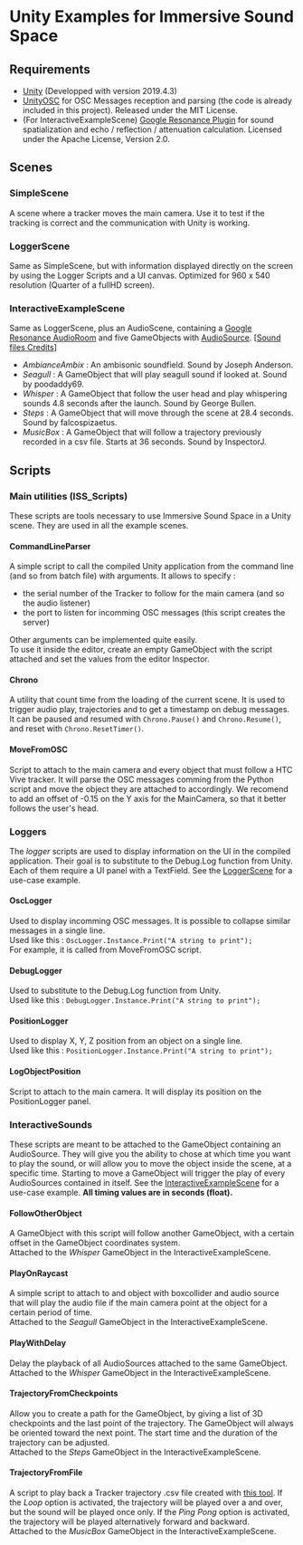 # Unity Examples for Immersive Sound Space

## Requirements
- [Unity](https://store.unity.com/) (Developped with version 2019.4.3)
- [UnityOSC](https://github.com/jorgegarcia/UnityOSC) for OSC Messages reception and parsing (the code is already included in this project). Released under the MIT License.
- (For InteractiveExampleScene) [Google Resonance Plugin](https://resonance-audio.github.io/resonance-audio/develop/unity/getting-started) for sound spatialization and echo / reflection / attenuation calculation. Licensed under the Apache License, Version 2.0.

## Scenes

### SimpleScene
A scene where a tracker moves the main camera. Use it to test if the tracking is correct and the communication with Unity is working.


### LoggerScene
Same as SimpleScene, but with information displayed directly on the screen by using the Logger Scripts and a UI canvas. Optimized for 960 x 540 resolution (Quarter of a fullHD screen).

### InteractiveExampleScene
Same as LoggerScene, plus an AudioScene, containing a [Google Resonance AudioRoom](https://resonance-audio.github.io/resonance-audio/develop/unity/developer-guide#room-effects-in-unity) and five GameObjects with [AudioSource](https://resonance-audio.github.io/resonance-audio/develop/unity/developer-guide#add-a-sound-source-to-your-scene). [[Sound files Credits](Assets/Sounds/Readme.md)]
- *AmbianceAmbix* : An ambisonic soundfield. Sound by Joseph Anderson.
- *Seagull* : A GameObject that will play seagull sound if looked at. Sound by poodaddy69.
- *Whisper* : A GameObject that follow the user head and play whispering sounds 4.8 seconds after the launch. Sound by George Bullen.
- *Steps* : A GameObject that will move through the scene at 28.4 seconds. Sound by falcospizaetus.
- *MusicBox* : A GameObject that will follow a trajectory previously recorded in a csv file. Starts at 36 seconds. Sound by InspectorJ.


## Scripts

### Main utilities (ISS_Scripts)
These scripts are tools necessary to use Immersive Sound Space in a Unity scene. They are used in all the example scenes.

#### CommandLineParser
A simple script to call the compiled Unity application from the command line (and so from batch file) with arguments. It allows to specify :
- the serial number of the Tracker to follow for the main camera (and so the audio listener)
- the port to listen for incomming OSC messages (this script creates the server)

Other arguments can be implemented quite easily.  
To use it inside the editor, create an empty GameObject with the script attached and set the values from the editor Inspector.

#### Chrono
A utility that count time from the loading of the current scene. It is used to trigger audio play, trajectories and to get a timestamp on debug messages. It can be paused and resumed with `Chrono.Pause()` and `Chrono.Resume()`, and reset with `Chrono.ResetTimer()`.

#### MoveFromOSC
Script to attach to the main camera and every object that must follow a HTC Vive tracker. It will parse the OSC messages comming from the Python script and move the object they are attached to accordingly. We recomend to add an offset of -0.15 on the Y axis for the MainCamera, so that it better follows the user's head.


### Loggers
The *logger* scripts are used to display information on the UI in the compiled application. Their goal is to substitute to the Debug.Log function from Unity. Each of them require a UI panel with a TextField. See the [LoggerScene](#loggerscene) for a use-case example.

#### OscLogger
Used to display incomming OSC messages. It is possible to collapse similar messages in a single line.  
Used like this : `OscLogger.Instance.Print("A string to print");`  
For example, it is called from MoveFromOSC script.

#### DebugLogger
Used to substitute to the Debug.Log function from Unity.  
Used like this : `DebugLogger.Instance.Print("A string to print");`  

#### PositionLogger
Used to display X, Y, Z position from an object on a single line.  
Used like this : `PositionLogger.Instance.Print("A string to print");`  

#### LogObjectPosition
Script to attach to the main camera. It will display its position on the PositionLogger panel.


### InteractiveSounds
These scripts are meant to be attached to the GameObject containing an AudioSource. They will give you the ability to chose at which time you want to play the sound, or will allow you to move the object inside the scene, at a specific time. Starting to move a GameObject will trigger the play of every AudioSources contained in itself. See the [InteractiveExampleScene](#interactiveexamplescene) for a use-case example. **All timing values are in seconds (float).**

#### FollowOtherObject
A GameObject with this script will follow another GameObject, with a certain offset in the GameObject coordinates system.  
Attached to the *Whisper* GameObject in the InteractiveExampleScene.

#### PlayOnRaycast
A simple script to attach to and object with boxcollider and audio source that will play the audio file if the main camera point at the object for a certain period of time.  
Attached to the *Seagull* GameObject in the InteractiveExampleScene.

#### PlayWithDelay
Delay the playback of all AudioSources attached to the same GameObject.  
Attached to the *Whisper* GameObject in the InteractiveExampleScene.

#### TrajectoryFromCheckpoints
Allow you to create a path for the GameObject, by giving a list of 3D checkpoints and the last point of the trajectory. The GameObject will always be oriented toward the next point. The start time and the duration of the trajectory can be adjusted.  
Attached to the *Steps* GameObject in the InteractiveExampleScene.

#### TrajectoryFromFile
A script to play back a Tracker trajectory .csv file created with [this tool](https://github.com/numediart/ISS_Utils/tree/master/SaveTrackerTrajectory). If the *Loop* option is activated, the trajectory will be played over a and over, but the sound will be played once only. If the *Ping Pong* option is activated, the trajectory will be played alternatively forward and backward.  
Attached to the *MusicBox* GameObject in the InteractiveExampleScene.
